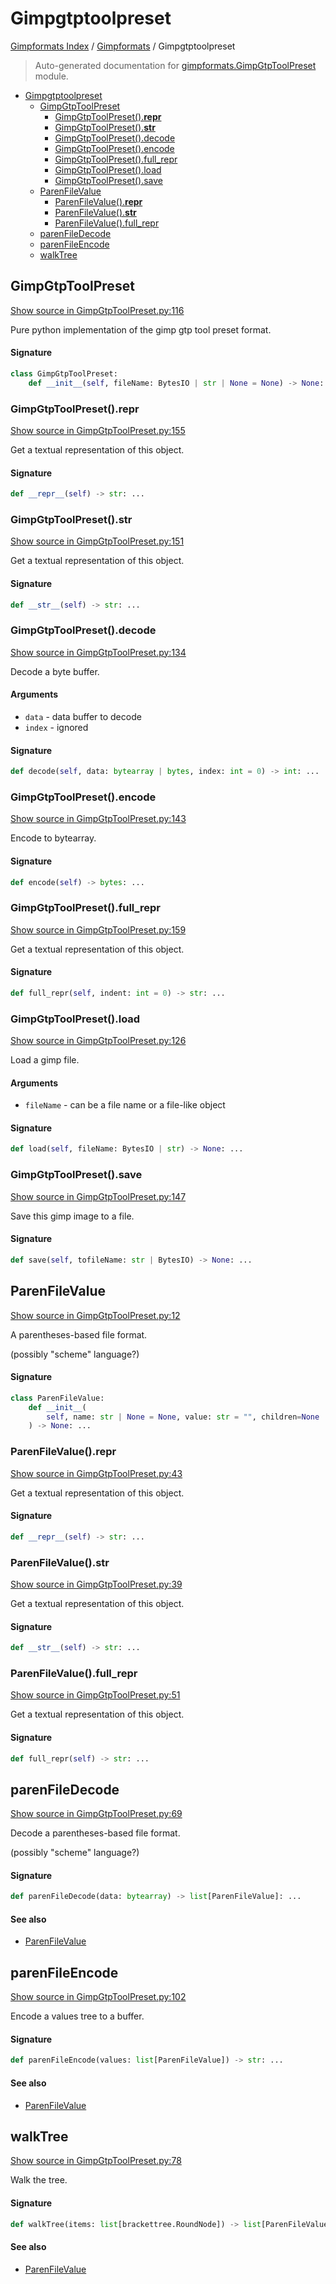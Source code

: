 # Gimpgtptoolpreset

[Gimpformats Index](../README.md#gimpformats-index) / [Gimpformats](./index.md#gimpformats) / Gimpgtptoolpreset

> Auto-generated documentation for [gimpformats.GimpGtpToolPreset](../../../gimpformats/GimpGtpToolPreset.py) module.

- [Gimpgtptoolpreset](#gimpgtptoolpreset)
  - [GimpGtpToolPreset](#gimpgtptoolpreset)
    - [GimpGtpToolPreset().__repr__](#gimpgtptoolpreset()__repr__)
    - [GimpGtpToolPreset().__str__](#gimpgtptoolpreset()__str__)
    - [GimpGtpToolPreset().decode](#gimpgtptoolpreset()decode)
    - [GimpGtpToolPreset().encode](#gimpgtptoolpreset()encode)
    - [GimpGtpToolPreset().full_repr](#gimpgtptoolpreset()full_repr)
    - [GimpGtpToolPreset().load](#gimpgtptoolpreset()load)
    - [GimpGtpToolPreset().save](#gimpgtptoolpreset()save)
  - [ParenFileValue](#parenfilevalue)
    - [ParenFileValue().__repr__](#parenfilevalue()__repr__)
    - [ParenFileValue().__str__](#parenfilevalue()__str__)
    - [ParenFileValue().full_repr](#parenfilevalue()full_repr)
  - [parenFileDecode](#parenfiledecode)
  - [parenFileEncode](#parenfileencode)
  - [walkTree](#walktree)

## GimpGtpToolPreset

[Show source in GimpGtpToolPreset.py:116](../../../gimpformats/GimpGtpToolPreset.py#L116)

Pure python implementation of the gimp gtp tool preset format.

#### Signature

```python
class GimpGtpToolPreset:
    def __init__(self, fileName: BytesIO | str | None = None) -> None: ...
```

### GimpGtpToolPreset().__repr__

[Show source in GimpGtpToolPreset.py:155](../../../gimpformats/GimpGtpToolPreset.py#L155)

Get a textual representation of this object.

#### Signature

```python
def __repr__(self) -> str: ...
```

### GimpGtpToolPreset().__str__

[Show source in GimpGtpToolPreset.py:151](../../../gimpformats/GimpGtpToolPreset.py#L151)

Get a textual representation of this object.

#### Signature

```python
def __str__(self) -> str: ...
```

### GimpGtpToolPreset().decode

[Show source in GimpGtpToolPreset.py:134](../../../gimpformats/GimpGtpToolPreset.py#L134)

Decode a byte buffer.

#### Arguments

- `data` - data buffer to decode
- `index` - ignored

#### Signature

```python
def decode(self, data: bytearray | bytes, index: int = 0) -> int: ...
```

### GimpGtpToolPreset().encode

[Show source in GimpGtpToolPreset.py:143](../../../gimpformats/GimpGtpToolPreset.py#L143)

Encode to bytearray.

#### Signature

```python
def encode(self) -> bytes: ...
```

### GimpGtpToolPreset().full_repr

[Show source in GimpGtpToolPreset.py:159](../../../gimpformats/GimpGtpToolPreset.py#L159)

Get a textual representation of this object.

#### Signature

```python
def full_repr(self, indent: int = 0) -> str: ...
```

### GimpGtpToolPreset().load

[Show source in GimpGtpToolPreset.py:126](../../../gimpformats/GimpGtpToolPreset.py#L126)

Load a gimp file.

#### Arguments

- `fileName` - can be a file name or a file-like object

#### Signature

```python
def load(self, fileName: BytesIO | str) -> None: ...
```

### GimpGtpToolPreset().save

[Show source in GimpGtpToolPreset.py:147](../../../gimpformats/GimpGtpToolPreset.py#L147)

Save this gimp image to a file.

#### Signature

```python
def save(self, tofileName: str | BytesIO) -> None: ...
```



## ParenFileValue

[Show source in GimpGtpToolPreset.py:12](../../../gimpformats/GimpGtpToolPreset.py#L12)

A parentheses-based file format.

(possibly "scheme" language?)

#### Signature

```python
class ParenFileValue:
    def __init__(
        self, name: str | None = None, value: str = "", children=None
    ) -> None: ...
```

### ParenFileValue().__repr__

[Show source in GimpGtpToolPreset.py:43](../../../gimpformats/GimpGtpToolPreset.py#L43)

Get a textual representation of this object.

#### Signature

```python
def __repr__(self) -> str: ...
```

### ParenFileValue().__str__

[Show source in GimpGtpToolPreset.py:39](../../../gimpformats/GimpGtpToolPreset.py#L39)

Get a textual representation of this object.

#### Signature

```python
def __str__(self) -> str: ...
```

### ParenFileValue().full_repr

[Show source in GimpGtpToolPreset.py:51](../../../gimpformats/GimpGtpToolPreset.py#L51)

Get a textual representation of this object.

#### Signature

```python
def full_repr(self) -> str: ...
```



## parenFileDecode

[Show source in GimpGtpToolPreset.py:69](../../../gimpformats/GimpGtpToolPreset.py#L69)

Decode a parentheses-based file format.

(possibly "scheme" language?)

#### Signature

```python
def parenFileDecode(data: bytearray) -> list[ParenFileValue]: ...
```

#### See also

- [ParenFileValue](#parenfilevalue)



## parenFileEncode

[Show source in GimpGtpToolPreset.py:102](../../../gimpformats/GimpGtpToolPreset.py#L102)

Encode a values tree to a buffer.

#### Signature

```python
def parenFileEncode(values: list[ParenFileValue]) -> str: ...
```

#### See also

- [ParenFileValue](#parenfilevalue)



## walkTree

[Show source in GimpGtpToolPreset.py:78](../../../gimpformats/GimpGtpToolPreset.py#L78)

Walk the tree.

#### Signature

```python
def walkTree(items: list[brackettree.RoundNode]) -> list[ParenFileValue]: ...
```

#### See also

- [ParenFileValue](#parenfilevalue)